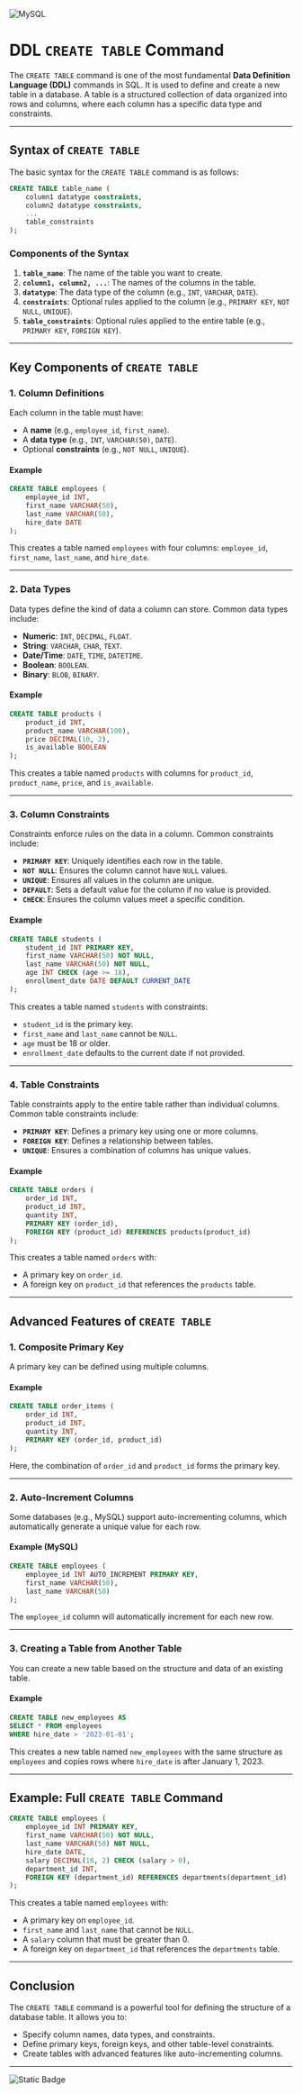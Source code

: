 ![MySQL](https://img.shields.io/badge/mysql-4479A1.svg?style=for-the-badge&logo=mysql&logoColor=white)

# DDL `CREATE TABLE` Command

The `CREATE TABLE` command is one of the most fundamental **Data Definition Language (DDL)** commands in SQL. It is used to define and create a new table in a database. A table is a structured collection of data organized into rows and columns, where each column has a specific data type and constraints.

---

## Syntax of `CREATE TABLE`
The basic syntax for the `CREATE TABLE` command is as follows:

```sql
CREATE TABLE table_name (
    column1 datatype constraints,
    column2 datatype constraints,
    ...
    table_constraints
);
```

### Components of the Syntax
1. **`table_name`**: The name of the table you want to create.
2. **`column1, column2, ...`**: The names of the columns in the table.
3. **`datatype`**: The data type of the column (e.g., `INT`, `VARCHAR`, `DATE`).
4. **`constraints`**: Optional rules applied to the column (e.g., `PRIMARY KEY`, `NOT NULL`, `UNIQUE`).
5. **`table_constraints`**: Optional rules applied to the entire table (e.g., `PRIMARY KEY`, `FOREIGN KEY`).

---

## Key Components of `CREATE TABLE`

### 1. **Column Definitions**
Each column in the table must have:
- A **name** (e.g., `employee_id`, `first_name`).
- A **data type** (e.g., `INT`, `VARCHAR(50)`, `DATE`).
- Optional **constraints** (e.g., `NOT NULL`, `UNIQUE`).

#### Example
```sql
CREATE TABLE employees (
    employee_id INT,
    first_name VARCHAR(50),
    last_name VARCHAR(50),
    hire_date DATE
);
```
This creates a table named `employees` with four columns: `employee_id`, `first_name`, `last_name`, and `hire_date`.

---

### 2. **Data Types**
Data types define the kind of data a column can store. Common data types include:
- **Numeric**: `INT`, `DECIMAL`, `FLOAT`.
- **String**: `VARCHAR`, `CHAR`, `TEXT`.
- **Date/Time**: `DATE`, `TIME`, `DATETIME`.
- **Boolean**: `BOOLEAN`.
- **Binary**: `BLOB`, `BINARY`.

#### Example
```sql
CREATE TABLE products (
    product_id INT,
    product_name VARCHAR(100),
    price DECIMAL(10, 2),
    is_available BOOLEAN
);
```
This creates a table named `products` with columns for `product_id`, `product_name`, `price`, and `is_available`.

---

### 3. **Column Constraints**
Constraints enforce rules on the data in a column. Common constraints include:
- **`PRIMARY KEY`**: Uniquely identifies each row in the table.
- **`NOT NULL`**: Ensures the column cannot have `NULL` values.
- **`UNIQUE`**: Ensures all values in the column are unique.
- **`DEFAULT`**: Sets a default value for the column if no value is provided.
- **`CHECK`**: Ensures the column values meet a specific condition.

#### Example
```sql
CREATE TABLE students (
    student_id INT PRIMARY KEY,
    first_name VARCHAR(50) NOT NULL,
    last_name VARCHAR(50) NOT NULL,
    age INT CHECK (age >= 18),
    enrollment_date DATE DEFAULT CURRENT_DATE
);
```
This creates a table named `students` with constraints:
- `student_id` is the primary key.
- `first_name` and `last_name` cannot be `NULL`.
- `age` must be 18 or older.
- `enrollment_date` defaults to the current date if not provided.

---

### 4. **Table Constraints**
Table constraints apply to the entire table rather than individual columns. Common table constraints include:
- **`PRIMARY KEY`**: Defines a primary key using one or more columns.
- **`FOREIGN KEY`**: Defines a relationship between tables.
- **`UNIQUE`**: Ensures a combination of columns has unique values.

#### Example
```sql
CREATE TABLE orders (
    order_id INT,
    product_id INT,
    quantity INT,
    PRIMARY KEY (order_id),
    FOREIGN KEY (product_id) REFERENCES products(product_id)
);
```
This creates a table named `orders` with:
- A primary key on `order_id`.
- A foreign key on `product_id` that references the `products` table.

---

## Advanced Features of `CREATE TABLE`

### 1. **Composite Primary Key**
A primary key can be defined using multiple columns.

#### Example
```sql
CREATE TABLE order_items (
    order_id INT,
    product_id INT,
    quantity INT,
    PRIMARY KEY (order_id, product_id)
);
```
Here, the combination of `order_id` and `product_id` forms the primary key.

---

### 2. **Auto-Increment Columns**
Some databases (e.g., MySQL) support auto-incrementing columns, which automatically generate a unique value for each row.

#### Example (MySQL)
```sql
CREATE TABLE employees (
    employee_id INT AUTO_INCREMENT PRIMARY KEY,
    first_name VARCHAR(50),
    last_name VARCHAR(50)
);
```
The `employee_id` column will automatically increment for each new row.

---

### 3. **Creating a Table from Another Table**
You can create a new table based on the structure and data of an existing table.

#### Example
```sql
CREATE TABLE new_employees AS
SELECT * FROM employees
WHERE hire_date > '2023-01-01';
```
This creates a new table named `new_employees` with the same structure as `employees` and copies rows where `hire_date` is after January 1, 2023.

---

## Example: Full `CREATE TABLE` Command
```sql
CREATE TABLE employees (
    employee_id INT PRIMARY KEY,
    first_name VARCHAR(50) NOT NULL,
    last_name VARCHAR(50) NOT NULL,
    hire_date DATE,
    salary DECIMAL(10, 2) CHECK (salary > 0),
    department_id INT,
    FOREIGN KEY (department_id) REFERENCES departments(department_id)
);
```
This creates a table named `employees` with:
- A primary key on `employee_id`.
- `first_name` and `last_name` that cannot be `NULL`.
- A `salary` column that must be greater than 0.
- A foreign key on `department_id` that references the `departments` table.

---

## Conclusion
The `CREATE TABLE` command is a powerful tool for defining the structure of a database table. It allows you to:
- Specify column names, data types, and constraints.
- Define primary keys, foreign keys, and other table-level constraints.
- Create tables with advanced features like auto-incrementing columns.

---
![Static Badge](https://img.shields.io/badge/Aditya%20Kumar-black?style=for-the-badge&logo=atlasos&logoColor=%23ffffff)